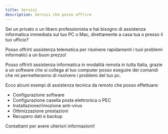 ```yaml
---
title: Servizi
description: Servizi che posso offrire
---
```



Sei un privato o un libero professionista e hai bisogno di assistenza informatica immediata sul tuo PC o Mac, direttamente a casa tua o presso il tuo ufficio?


Posso offrirti assistenza telematica per risolvere rapidamenti i tuoi problemi informatici a un buon prezzo! 

Posso offrirti assistenza informatica in modalità remota in tutta Italia, grazie a un software che si collega al tuo computer posso eseguire dei comandi che mi permetteranno di risolvere i problemi del tuo pc.

Ecco alcuni esempi di assistenza tecnica da remoto che posso effettuare:

- Configurazione software
- Configurazione casella posta elettronica o PEC
- Installazione/rimozione anti-virus
- Ottimizzazione prestazioni
- Recupero dati e backup

Contattami per avere ulteriori informazioni!